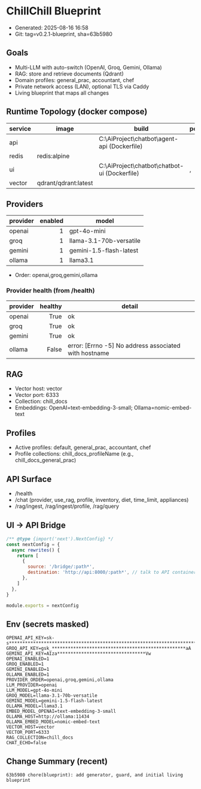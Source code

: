 # ChillChill Blueprint

- Generated: 2025-08-16 16:58
- Git: tag=v0.2.1-blueprint, sha=63b5980

## Goals
- Multi-LLM with auto-switch (OpenAI, Groq, Gemini, Ollama)
- RAG: store and retrieve documents (Qdrant)
- Domain profiles: general_prac, accountant, chef
- Private network access (LAN), optional TLS via Caddy
- Living blueprint that maps all changes

## Runtime Topology (docker compose)

| service | image | build | ports |
|---|---|---|---|
| api |  | C:\AiProject\chatbot\agent-api (Dockerfile) |  |
| redis | redis:alpine |  |  |
| ui |  | C:\AiProject\chatbot\chatbot-ui (Dockerfile) | ,  |
| vector | qdrant/qdrant:latest |  |  |

## Providers
| provider | enabled | model |
|---|---:|---|
| openai | 1 | gpt-4o-mini |
| groq | 1 | llama-3.1-70b-versatile |
| gemini | 1 | gemini-1.5-flash-latest |
| ollama | 1 | llama3.1 |

- Order: openai,groq,gemini,ollama

### Provider health (from /health)
| provider | healthy | detail |
|---|---:|---|
| openai | True | ok |
| groq | True | ok |
| gemini | True | ok |
| ollama | False | error: [Errno -5] No address associated with hostname |

## RAG
- Vector host: vector
- Vector port: 6333
- Collection: chill_docs
- Embeddings: OpenAI=text-embedding-3-small; Ollama=nomic-embed-text

## Profiles
- Active profiles: default, general_prac, accountant, chef
- Profile collections: chill_docs_profileName (e.g., chill_docs_general_prac)

## API Surface
- /health
- /chat (provider, use_rag, profile, inventory, diet, time_limit, appliances)
- /rag/ingest, /rag/ingest/profile, /rag/query

## UI → API Bridge
```js
/** @type {import('next').NextConfig} */
const nextConfig = {
  async rewrites() {
    return [
      {
        source: '/bridge/:path*',
        destination: 'http://api:8000/:path*', // talk to API container
      },
    ]
  },
}

module.exports = nextConfig

```

## Env (secrets masked)
```
OPENAI_API_KEY=sk-s*****************************************************************************************************************************************************************AA
GROQ_API_KEY=gsk_**************************************************aA
GEMINI_API_KEY=AIza*********************************Vw
OPENAI_ENABLED=1
GROQ_ENABLED=1
GEMINI_ENABLED=1
OLLAMA_ENABLED=1
PROVIDER_ORDER=openai,groq,gemini,ollama
LLM_PROVIDER=openai
LLM_MODEL=gpt-4o-mini
GROQ_MODEL=llama-3.1-70b-versatile
GEMINI_MODEL=gemini-1.5-flash-latest
OLLAMA_MODEL=llama3.1
EMBED_MODEL_OPENAI=text-embedding-3-small
OLLAMA_HOST=http://ollama:11434
OLLAMA_EMBED_MODEL=nomic-embed-text
VECTOR_HOST=vector
VECTOR_PORT=6333
RAG_COLLECTION=chill_docs
CHAT_ECHO=false
```

## Change Summary (recent)
```
63b5980 chore(blueprint): add generator, guard, and initial living blueprint
```

